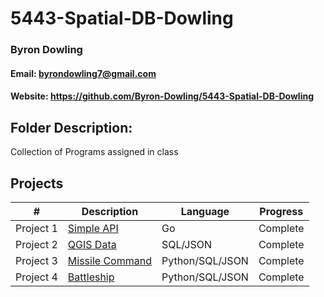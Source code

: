 # 5443-Spatial-DB-Dowling
### Byron Dowling
#### Email: byrondowling7@gmail.com
#### Website: https://github.com/Byron-Dowling/5443-Spatial-DB-Dowling

## Folder Description:
Collection of Programs assigned in class

## Projects

|       #        | Description                | Language | Progress    |
| :------------: | -------------------------- | -------- | ----------- |
| Project 1 | [Simple API](https://github.com/Byron-Dowling/5443-Spatial-DB-Dowling/tree/main/Assignments/Project1)                 |    Go     |  Complete   |
| Project 2 | [QGIS Data](https://github.com/Byron-Dowling/5443-Spatial-DB-Dowling/tree/main/Assignments/Project2)                 |    SQL/JSON     |  Complete   |
| Project 3 | [Missile Command](https://github.com/Byron-Dowling/5443-Spatial-DB-Dowling/tree/main/Assignments/Missile%20Defense)                 |    Python/SQL/JSON     |  Complete   |
| Project 4 | [Battleship](https://github.com/Byron-Dowling/5443-Spatial-DB-Dowling/tree/main/Assignments/Battleship)                 |    Python/SQL/JSON     |  Complete   |
